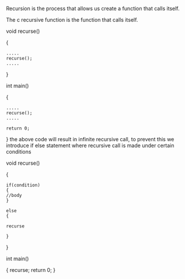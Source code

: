 Recursion is the process that allows us create a function that calls itself.

The c recursive function is the function that calls itself.

void recurse()

{

	.....
	recurse();
	.....
}

int main()

{

	.....
	recurse();
	.....

	return 0;
}
the above code will result in infinite recursive call, to prevent this we introduce if else statement where recursive call is made under certain conditions

void recurse()

{

	if(condition)
	{
	//body
	}

	else
	{

	recurse
	
	}
}

int main()

{
	recurse;
	return 0;
}

